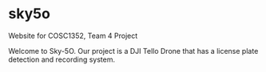# sky5o
Website for COSC1352, Team 4 Project

Welcome to Sky-5O. Our project is a DJI Tello Drone that has a license plate detection and recording system.
